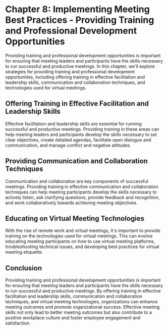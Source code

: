 Chapter 8: Implementing Meeting Best Practices - Providing Training and Professional Development Opportunities
==============================================================================================================

Providing training and professional development opportunities is important for ensuring that meeting leaders and participants have the skills necessary to run successful and productive meetings. In this chapter, we'll explore strategies for providing training and professional development opportunities, including offering training in effective facilitation and leadership skills, communication and collaboration techniques, and technologies used for virtual meetings.

Offering Training in Effective Facilitation and Leadership Skills
-----------------------------------------------------------------

Effective facilitation and leadership skills are essential for running successful and productive meetings. Providing training in these areas can help meeting leaders and participants develop the skills necessary to set clear objectives, create detailed agendas, facilitate open dialogue and communication, and manage conflict and negative attitudes.

Providing Communication and Collaboration Techniques
----------------------------------------------------

Communication and collaboration are key components of successful meetings. Providing training in effective communication and collaboration techniques can help meeting participants develop the skills necessary to actively listen, ask clarifying questions, provide feedback and recognition, and work collaboratively towards achieving meeting objectives.

Educating on Virtual Meeting Technologies
-----------------------------------------

With the rise of remote work and virtual meetings, it's important to provide training on the technologies used for virtual meetings. This can involve educating meeting participants on how to use virtual meeting platforms, troubleshooting technical issues, and developing best practices for virtual meeting etiquette.

Conclusion
----------

Providing training and professional development opportunities is important for ensuring that meeting leaders and participants have the skills necessary to run successful and productive meetings. By offering training in effective facilitation and leadership skills, communication and collaboration techniques, and virtual meeting technologies, organizations can enhance meeting outcomes and promote organizational success. Effective meeting skills not only lead to better meeting outcomes but also contribute to a positive workplace culture and foster employee engagement and satisfaction.
